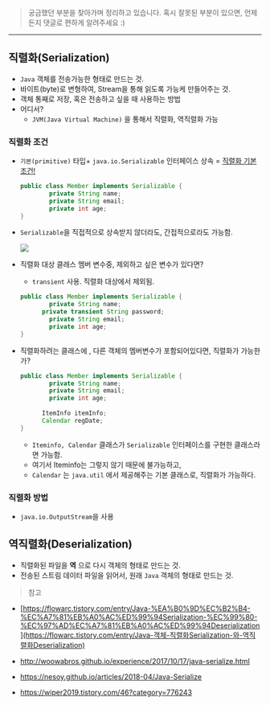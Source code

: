 >   궁금했던 부분을 찾아가며 정리하고 있습니다.
> 혹시 잘못된 부분이 있으면, 언제든지 댓글로 편하게 알려주세요 :)



----



## 직렬화(Serialization)

- `Java` 객체를 전송가능한 형태로 만드는 것.
- 바이트(byte)로 변형하여, Stream을 통해 읽도록 가능케 만들어주는 것.
- 객체 통째로 저장, 혹은 전송하고 싶을 때 사용하는 방법
- 어디서?
  - `JVM(Java Virtual Machine)` 을 통해서 직렬화, 역직렬화 가능



### 직렬화 조건

- `기본(primitive)` 타입+ `java.io.Serializable` 인터페이스 상속 = <u>직렬화 기본조건!</u>

  ```java
  public class Member implements Serializable {
          private String name;
          private String email;
          private int age;
  }
  ```

- `Serializable`을 직접적으로 상속받지 않더라도, 간접적으로라도 가능함.

  ![](https://img1.daumcdn.net/thumb/R1280x0/?scode=mtistory2&fname=http%3A%2F%2Fcfile6.uf.tistory.com%2Fimage%2F237AFB4456C0421A133BBE)

- 직렬화 대상 클래스 멤버 변수중, 제외하고 싶은 변수가 있다면?

  - `transient` 사용. 직렬화 대상에서 제외됨.

  ```java
  public class Member implements Serializable {
          private String name;
      	private transient String password;
          private String email;
          private int age;
  }
  ```

  

- 직렬화하려는 클래스에 , 다른 객체의 멤버변수가 포함되어있다면, 직렬화가 가능한가?

  ```java
  public class Member implements Serializable {
          private String name;
          private String email;
          private int age;
      	
      	ItemInfo itemInfo; 
      	Calendar regDate;  
  }
  ```

  - `Iteminfo, Calendar` 클래스가 `Serializable` 인터페이스를 구현한 클래스라면 가능함.
  - 여기서 Iteminfo는 그렇지 않기 때문에 불가능하고,
  - `Calendar` 는 `java.util` 에서 제공해주는 기본 클래스로, 직렬화가 가능하다.



### 직렬화 방법

- `java.io.OutputStream`을 사용

  

  



## 역직렬화(Deserialization)

- 직렬화된 파일을 **역** 으로 다시 객체의 형태로 만드는 것.
- 전송된 스트림 데이터 파일을 읽어서, 원래 `Java` 객체의 형태로 만드는 것.




> 참고

- [https://flowarc.tistory.com/entry/Java-%EA%B0%9D%EC%B2%B4-%EC%A7%81%EB%A0%AC%ED%99%94Serialization-%EC%99%80-%EC%97%AD%EC%A7%81%EB%A0%AC%ED%99%94Deserialization](https://flowarc.tistory.com/entry/Java-객체-직렬화Serialization-와-역직렬화Deserialization)
- http://woowabros.github.io/experience/2017/10/17/java-serialize.html

- https://nesoy.github.io/articles/2018-04/Java-Serialize
- https://wiper2019.tistory.com/46?category=776243